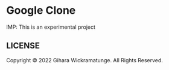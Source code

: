 # Google Clone
IMP: This is an experimental project

## LICENSE
Copyright © 2022 Gihara Wickramatunge. All Rights Reserved.